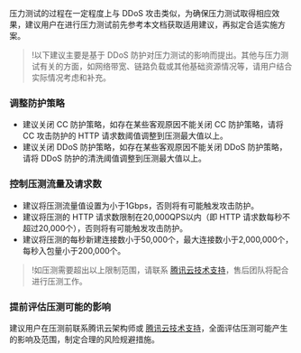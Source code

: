 压力测试的过程在一定程度上与 DDoS 攻击类似，为确保压力测试取得相应效果，建议用户在进行压力测试前先参考本文档获取适用建议，再拟定合适实施方案。
>!以下建议主要是基于 DDoS 防护对压力测试的影响而提出。其他与压力测试有关的方面，如网络带宽、链路负载或其他基础资源情况等，请用户结合实际情况考虑和补充。
>
### 调整防护策略
- 建议关闭 CC 防护策略，如存在某些客观原因不能关闭 CC 防护策略，请将 CC 攻击防护的 HTTP 请求数阈值调整到压测最大值以上。
- 建议关闭 DDoS 防护策略，如存在某些客观原因不能关闭 DDoS 防护策略，请将 DDoS 防护的清洗阈值调整到压测最大值以上。

### 控制压测流量及请求数
- 建议将压测流量值设置为小于1Gbps，否则将有可能触发攻击防护。
- 建议将压测的 HTTP 请求数限制在20,000QPS以内（即 HTTP 请求数每秒不超过20,000个），否则将有可能触发攻击防护。
- 建议将压测的每秒新建连接数小于50,000个，最大连接数小于2,000,000个，每秒入包量小于200,000个。

>!如压测需要超出以上限制范围，请联系  [腾讯云技术支持](https://cloud.tencent.com/about/connect)，售后团队将配合进行压测工作。

### 提前评估压测可能的影响
建议用户在压测前联系腾讯云架构师或  [腾讯云技术支持](https://cloud.tencent.com/about/connect)，全面评估压测可能产生的影响及范围，制定合理的风险规避措施。
